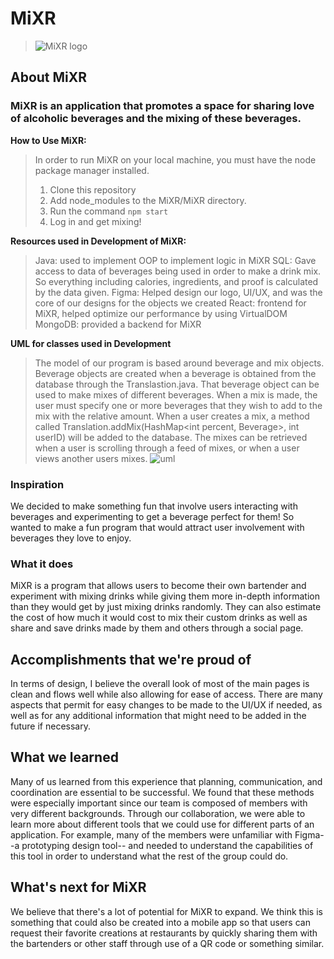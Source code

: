 # MiXR
> ![MiXR logo](https://github.com/CodingCapybaras/MiXR/blob/main/diagrams/MiXR%20Logo.jpg)
> 

## **About MiXR**
### MiXR is an application that promotes a space for sharing love of alcoholic beverages and the mixing of these beverages.

**How to Use MiXR:**
> In order to run MiXR on your local machine, you must have the node package manager installed. 
> 1. Clone this repository
> 2. Add node_modules to the MiXR/MiXR directory.
> 3. Run the command ```npm start```
> 4. Log in and get mixing!

**Resources used in Development of MiXR:**
> Java: used to implement OOP to implement logic in MiXR
> SQL: Gave access to data of beverages being used in order to make a drink mix. So everything including calories, ingredients, and proof is calculated by the data given.
> Figma: Helped design our logo, UI/UX, and was the core of our designs for the objects we created
> React: frontend for MiXR, helped optimize our performance by using VirtualDOM
> MongoDB: provided a backend for MiXR

**UML for classes used in Development**
> The model of our program is based around beverage and mix objects. Beverage objects are created when a beverage is obtained from the database through the Translastion.java. That beverage object can be used to make mixes of different beverages. When a mix is made, the user must specify one or more beverages that they wish to add to the mix with the relative amount. When a user creates a mix, a method called Translation.addMix(HashMap<int percent, Beverage>, int userID) will be added to the database. The mixes can be retrieved when a user is scrolling through a feed of mixes, or when a user views another users mixes.
> ![uml](https://github.com/CodingCapybaras/MiXR/blob/main/diagrams/MiXR%20UML%20class%20diagram.jpeg)

### Inspiration
We decided to make something fun that involve users interacting with beverages and experimenting to get a beverage perfect for them! So wanted to make a fun program that would attract user involvement with beverages they love to enjoy.

### What it does
MiXR is a program that allows users to become their own bartender and experiment with mixing drinks while giving them more in-depth information than they would get by just mixing drinks randomly. They can also estimate the cost of how much it would cost to mix their custom drinks as well as share and save drinks made by them and others through a social page.

## Accomplishments that we're proud of
In terms of design, I believe the overall look of most of the main pages is clean and flows well while also allowing for ease of access. There are many aspects that permit for easy changes to be made to the UI/UX if needed, as well as for any additional information that might need to be added in the future if necessary.

## What we learned
Many of us learned from this experience that planning, communication, and coordination are essential to be successful. We found that these methods were especially important since our team is composed of members with very different backgrounds. Through our collaboration, we were able to learn more about different tools that we could use for different parts of an application. For example, many of the members were unfamiliar with Figma--a prototyping design tool-- and needed to understand the capabilities of this tool in order to understand what the rest of the group could do.

## What's next for MiXR
We believe that there's a lot of potential for MiXR to expand. We think this is something that could also be created into a mobile app so that users can request their favorite creations at restaurants by quickly sharing them with the bartenders or other staff through use of a QR code or something similar.  

